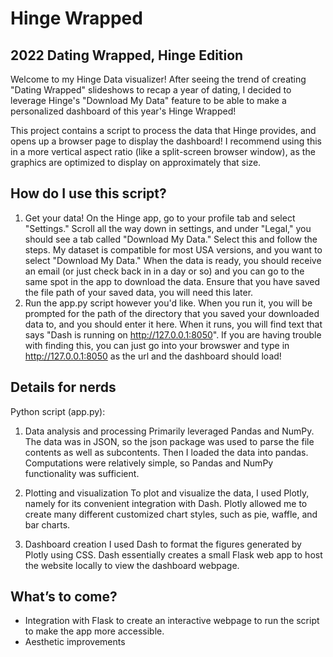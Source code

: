 # Hinge Wrapped
## 2022 Dating Wrapped, Hinge Edition

Welcome to my Hinge Data visualizer! After seeing the trend of creating "Dating Wrapped" slideshows to recap a year of dating, I decided to leverage Hinge's "Download My Data" feature to be able to make a personalized dashboard of this year's Hinge Wrapped! 

This project contains a script to process the data that Hinge provides, and opens up a browser page to display the dashboard! I recommend using this in a more vertical aspect ratio (like a split-screen browser window), as the graphics are optimized to display on approximately that size. 

## How do I use this script? 
1. Get your data! On the Hinge app, go to your profile tab and select "Settings." Scroll all the way down in settings, and under "Legal," you should see a tab called "Download My Data." Select this and follow the steps. My dataset is compatible for most USA versions, and you want to select "Download My Data." When the data is ready, you should receive an email (or just check back in in a day or so) and you can go to the same spot in the app to download the data. Ensure that you have saved the file path of your saved data, you will need this later. 
2. Run the app.py script however you'd like. When you run it, you will be prompted for the path of the directory that you saved your downloaded data to, and you should enter it here. When it runs, you will find text that says "Dash is running on http://127.0.0.1:8050". If you are having trouble with finding this, you can just go into your browswer and type in http://127.0.0.1:8050 as the url and the dashboard should load! 

## Details for nerds
Python script (app.py):
1. Data analysis and processing
	Primarily leveraged Pandas and NumPy. The data was in JSON, so the json package was used to parse the file contents as well as subcontents. Then I loaded the data into pandas. Computations were relatively simple, so Pandas and NumPy functionality was sufficient. 

2. Plotting and visualization 
	To plot and visualize the data, I used Plotly, namely for its convenient integration with Dash. Plotly allowed me to create many different customized chart styles, such as pie, waffle, and bar charts. 

3. Dashboard creation
	I used Dash to format the figures generated by Plotly using CSS. Dash essentially creates a small Flask web app to host the website locally to view the dashboard webpage. 

## What’s to come? 
- Integration with Flask to create an interactive webpage to run the script to make the app more accessible. 
- Aesthetic improvements
